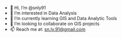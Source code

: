 - 👋 Hi, I’m @snly91
- 👀 I’m interested in Data Analysis
- 🌱 I’m currently learning GIS and Data Analytic Tools
- 💞️ I’m looking to collaborate on GIS projects
- 📫 Reach me at: sn.ly.91@gmail.com 

<!---
snly91/snly91 is a ✨ special ✨ repository because its `README.md` (this file) appears on your GitHub profile.
You can click the Preview link to take a look at your changes.
--->
